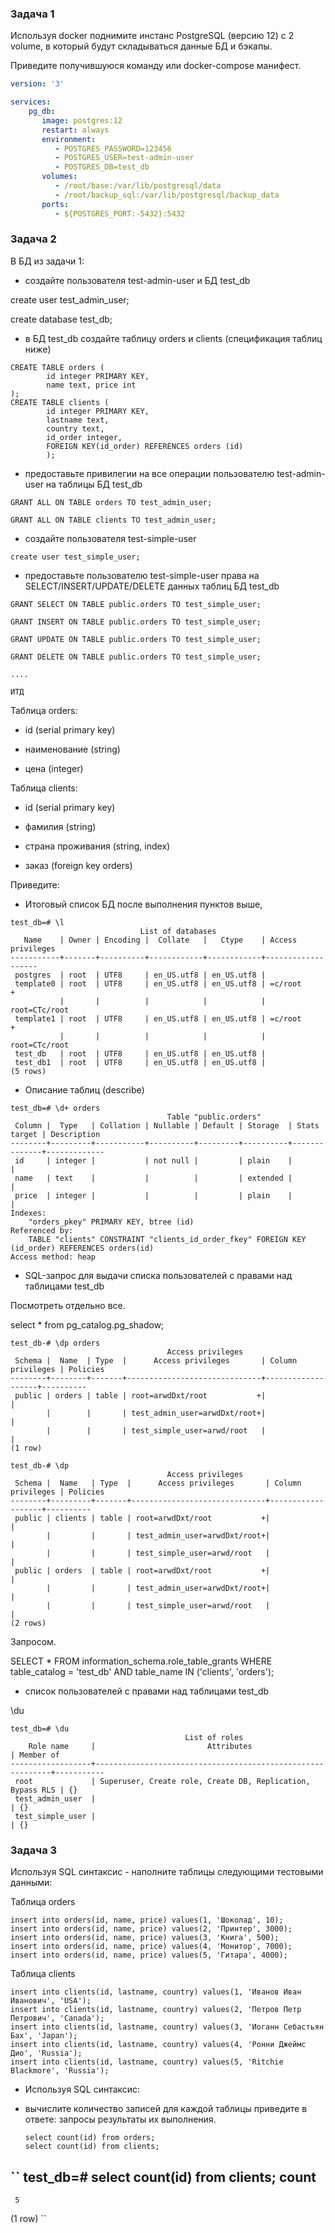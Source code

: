 <h3>Задача 1</h3>

Используя docker поднимите инстанс PostgreSQL (версию 12) c 2 volume, в который будут складываться данные БД и бэкапы.

Приведите получившуюся команду или docker-compose манифест.


```yaml
version: '3'

services:
    pg_db:
       image: postgres:12
       restart: always
       environment:
          - POSTGRES_PASSWORD=123456
          - POSTGRES_USER=test-admin-user
          - POSTGRES_DB=test_db
       volumes:
          - /root/base:/var/lib/postgresql/data
          - /root/backup_sql:/var/lib/postgresql/backup_data
       ports:
          - ${POSTGRES_PORT:-5432}:5432
```


 <h3>Задача 2</h3>

В БД из задачи 1:

- создайте пользователя test-admin-user и БД test_db

create user test_admin_user;

create database test_db;

- в БД test_db создайте таблицу orders и clients (спeцификация таблиц ниже)

```
CREATE TABLE orders (
        id integer PRIMARY KEY, 
        name text, price int
);
CREATE TABLE clients (
        id integer PRIMARY KEY, 
        lastname text, 
        country text, 
        id_order integer, 
        FOREIGN KEY(id_order) REFERENCES orders (id)
        );
```

- предоставьте привилегии на все операции пользователю test-admin-user на таблицы БД test_db

```
GRANT ALL ON TABLE orders TO test_admin_user;

GRANT ALL ON TABLE clients TO test_admin_user;
```

- создайте пользователя test-simple-user

```
create user test_simple_user;
```

- предоставьте пользователю test-simple-user права на SELECT/INSERT/UPDATE/DELETE данных таблиц БД test_db

```
GRANT SELECT ON TABLE public.orders TO test_simple_user;

GRANT INSERT ON TABLE public.orders TO test_simple_user;

GRANT UPDATE ON TABLE public.orders TO test_simple_user;

GRANT DELETE ON TABLE public.orders TO test_simple_user;

....

ИТД
```

Таблица orders:


- id (serial primary key)

- наименование (string)

- цена (integer)

Таблица clients:

- id (serial primary key)

- фамилия (string)

- страна проживания (string, index)

- заказ (foreign key orders)

Приведите:

- Итоговый список БД после выполнения пунктов выше,

```
test_db=# \l
                             List of databases
   Name    | Owner | Encoding |  Collate   |   Ctype    | Access privileges
-----------+-------+----------+------------+------------+-------------------
 postgres  | root  | UTF8     | en_US.utf8 | en_US.utf8 |
 template0 | root  | UTF8     | en_US.utf8 | en_US.utf8 | =c/root          +
           |       |          |            |            | root=CTc/root
 template1 | root  | UTF8     | en_US.utf8 | en_US.utf8 | =c/root          +
           |       |          |            |            | root=CTc/root
 test_db   | root  | UTF8     | en_US.utf8 | en_US.utf8 |
 test_db1  | root  | UTF8     | en_US.utf8 | en_US.utf8 |
(5 rows)
```
- Описание таблиц (describe)
```
test_db=# \d+ orders
                                   Table "public.orders"
 Column |  Type   | Collation | Nullable | Default | Storage  | Stats target | Description
--------+---------+-----------+----------+---------+----------+--------------+-------------
 id     | integer |           | not null |         | plain    |              |
 name   | text    |           |          |         | extended |              |
 price  | integer |           |          |         | plain    |              |
Indexes:
    "orders_pkey" PRIMARY KEY, btree (id)
Referenced by:
    TABLE "clients" CONSTRAINT "clients_id_order_fkey" FOREIGN KEY (id_order) REFERENCES orders(id)
Access method: heap
```

- SQL-запрос для выдачи списка пользователей с правами над таблицами test_db

Посмотреть отдельно все.

select * from pg_catalog.pg_shadow;

```
test_db-# \dp orders
                                   Access privileges
 Schema |  Name  | Type  |      Access privileges       | Column privileges | Policies
--------+--------+-------+------------------------------+-------------------+----------
 public | orders | table | root=arwdDxt/root           +|                   |
        |        |       | test_admin_user=arwdDxt/root+|                   |
        |        |       | test_simple_user=arwd/root   |                   |
(1 row)

test_db-# \dp
                                   Access privileges
 Schema |  Name   | Type  |      Access privileges       | Column privileges | Policies
--------+---------+-------+------------------------------+-------------------+----------
 public | clients | table | root=arwdDxt/root           +|                   |
        |         |       | test_admin_user=arwdDxt/root+|                   |
        |         |       | test_simple_user=arwd/root   |                   |
 public | orders  | table | root=arwdDxt/root           +|                   |
        |         |       | test_admin_user=arwdDxt/root+|                   |
        |         |       | test_simple_user=arwd/root   |                   |
(2 rows)
```

Запросом.

SELECT * FROM information_schema.role_table_grants WHERE table_catalog = 'test_db' AND table_name IN ('clients', 'orders');


- список пользователей с правами над таблицами test_db     

\du
```
test_db=# \du
                                       List of roles
    Role name     |                         Attributes                         | Member of
------------------+------------------------------------------------------------+-----------
 root             | Superuser, Create role, Create DB, Replication, Bypass RLS | {}
 test_admin_user  |                                                            | {}
 test_simple_user |                                                            | {}

```

<h3>Задача 3</h3>

Используя SQL синтаксис - наполните таблицы следующими тестовыми данными:

Таблица orders

```
insert into orders(id, name, price) values(1, 'Шоколад', 10);
insert into orders(id, name, price) values(2, 'Принтер', 3000);
insert into orders(id, name, price) values(3, 'Книга', 500);
insert into orders(id, name, price) values(4, 'Монитор', 7000);
insert into orders(id, name, price) values(5, 'Гитара', 4000);
```
Таблица clients

```
insert into clients(id, lastname, country) values(1, 'Иванов Иван Иванович', 'USA');
insert into clients(id, lastname, country) values(2, 'Петров Петр Петрович', 'Canada');
insert into clients(id, lastname, country) values(3, 'Иоганн Себастьян Бах', 'Japan');
insert into clients(id, lastname, country) values(4, 'Ронни Джеймс Дио', 'Russia');
insert into clients(id, lastname, country) values(5, 'Ritchie Blackmore', 'Russia');
```

- Используя SQL синтаксис:

- вычислите количество записей для каждой таблицы
  приведите в ответе:
  запросы
  результаты их выполнения.
  
  ```
  select count(id) from orders;
  select count(id) from clients;
  ```
 ``
  test_db=# select count(id) from clients;
  count
  -------
     5
  (1 row)
 ``
